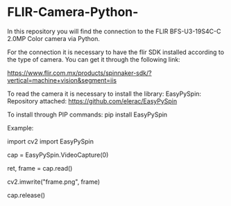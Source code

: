 # FLIR-Camera-Python-
In this repository you will find the connection to the FLIR BFS-U3-19S4C-C 2.0MP Color camera via Python. 


For the connection it is necessary to have the flir SDK installed according to the type of camera. You can get it through the following link: 

https://www.flir.com.mx/products/spinnaker-sdk/?vertical=machine+vision&segment=iis

To read the camera it is necessary to install the library: EasyPySpin: 
Repository attached: 
https://github.com/elerac/EasyPySpin

To install through PIP commands: 
pip install EasyPySpin

Example: 

import cv2
import EasyPySpin

cap = EasyPySpin.VideoCapture(0)

ret, frame = cap.read()

cv2.imwrite("frame.png", frame)
    
cap.release()

